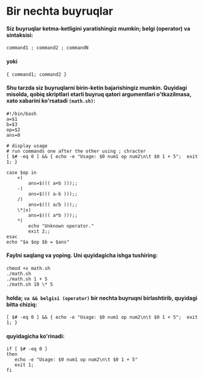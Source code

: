 # Bir nechta buyruqlar


#### Siz buyruqlar ketma-ketligini yaratishingiz mumkin; belgi (operator) va sintaksisi:

```
command1 ; command2 ; commandN
```

#### yoki

```
{ command1; command2 }
```

#### Shu tarzda siz buyruqlarni birin-ketin bajarishingiz mumkin. Quyidagi misolda, qobiq skriptlari etarli buyruq qatori argumentlari o'tkazilmasa, xato xabarini ko'rsatadi ```(math.sh)```:

```
#!/bin/bash
a=$1
b=$3
op=$2
ans=0

# display usage
# run commands one after the other using ; chracter
[ $# -eq 0 ] && { echo -e "Usage: $0 num1 op num2\n\t $0 1 + 5";  exit 1; }

case $op in
	+)
		ans=$((( a+b )));;
	-)	
		ans=$((( a-b )));;
	/) 
		ans=$((( a/b )));;	
	\*|x) 
		ans=$((( a*b )));;
	*)				
		echo "Unknown operator."
		exit 2;;
esac		
echo "$a $op $b = $ans"
```

#### Faylni saqlang va yoping. Uni quyidagicha ishga tushiring:

```
chmod +x math.sh
./math.sh
./math.sh 1 + 5
./math.sh 10 \* 5
```

#### holda; ```va && belgisi (operator)``` bir nechta buyruqni birlashtirib, quyidagi bitta chiziq:


```
[ $# -eq 0 ] && { echo -e "Usage: $0 num1 op num2\n\t $0 1 + 5";  exit 1; }
```

#### quyidagicha ko'rinadi:


```
if [ $# -eq 0 ] 
then
   echo -e "Usage: $0 num1 op num2\n\t $0 1 + 5"
   exit 1; 
fi
```